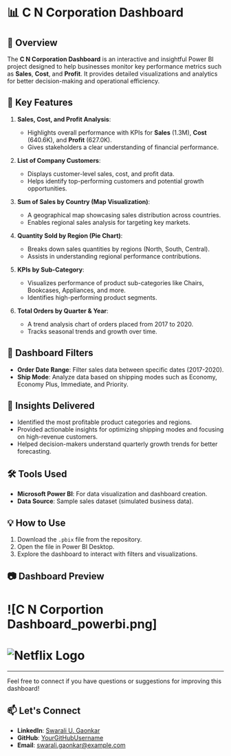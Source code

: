 
# 📊 C N Corporation Dashboard  

## 📝 Overview  
The **C N Corporation Dashboard** is an interactive and insightful Power BI project designed to help businesses monitor key performance metrics such as **Sales**, **Cost**, and **Profit**. It provides detailed visualizations and analytics for better decision-making and operational efficiency.  

## 🎯 Key Features  
1. **Sales, Cost, and Profit Analysis**:  
   - Highlights overall performance with KPIs for **Sales** (1.3M), **Cost** (640.6K), and **Profit** (627.0K).  
   - Gives stakeholders a clear understanding of financial performance.  

2. **List of Company Customers**:  
   - Displays customer-level sales, cost, and profit data.  
   - Helps identify top-performing customers and potential growth opportunities.  

3. **Sum of Sales by Country (Map Visualization)**:  
   - A geographical map showcasing sales distribution across countries.  
   - Enables regional sales analysis for targeting key markets.  

4. **Quantity Sold by Region (Pie Chart)**:  
   - Breaks down sales quantities by regions (North, South, Central).  
   - Assists in understanding regional performance contributions.  

5. **KPIs by Sub-Category**:  
   - Visualizes performance of product sub-categories like Chairs, Bookcases, Appliances, and more.  
   - Identifies high-performing product segments.  

6. **Total Orders by Quarter & Year**:  
   - A trend analysis chart of orders placed from 2017 to 2020.  
   - Tracks seasonal trends and growth over time.  

## 📌 Dashboard Filters  
- **Order Date Range**: Filter sales data between specific dates (2017-2020).  
- **Ship Mode**: Analyze data based on shipping modes such as Economy, Economy Plus, Immediate, and Priority.  

## 🚀 Insights Delivered  
- Identified the most profitable product categories and regions.  
- Provided actionable insights for optimizing shipping modes and focusing on high-revenue customers.  
- Helped decision-makers understand quarterly growth trends for better forecasting.  

## 🛠️ Tools Used  
- **Microsoft Power BI**: For data visualization and dashboard creation.  
- **Data Source**: Sample sales dataset (simulated business data).  

## 💡 How to Use  
1. Download the `.pbix` file from the repository.  
2. Open the file in Power BI Desktop.  
3. Explore the dashboard to interact with filters and visualizations.  

## 📷 Dashboard Preview  
# ![C N Corportion Dashboard_powerbi.png]
# ![Netflix Logo](netflix_logo.png)

---

Feel free to connect if you have questions or suggestions for improving this dashboard! 
## 📫 Let's Connect  
- **LinkedIn**: [Swarali U. Gaonkar](https://www.linkedin.com/in/swarali-gaonkar)  
- **GitHub**: [YourGitHubUsername](https://github.com/YourGitHubUsername)  
- **Email**: swarali.gaonkar@example.com  
